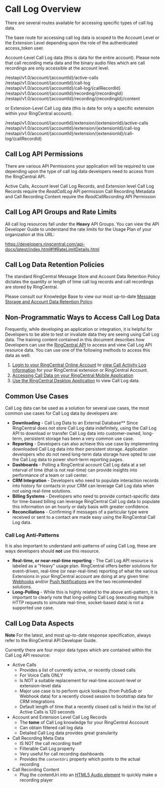 # Call Log Overview

There are several routes available for accessing specific types of call log data.

The base route for accessing call log data is scoped to the Account Level or the Extension Level depending upon the role of the authenticated access_token user.

Account-Level Call Log data (this is data for the entire account). Please note that call recording meta data and the binary audio files which are call recordings are only accessible at the account level.

/restapi/v1.0/account/{accountId}/active-calls
/restapi/v1.0/account/{accountId}/call-log
/restapi/v1.0/account/{accountId}/call-log/{callRecordId}
/restapi/v1.0/account/{accountId}/recording/{recordingId}
/restapi/v1.0/account/{accountId}/recording/{recordingId}/content

or Extension-Level Call Log data (this is data for only a specific extension within your RingCentral account).

/restapi/v1.0/account/{accountId}/extension/{extensionId}/active-calls
/restapi/v1.0/account/{accountId}/extension/{extensionId}/call-log
/restapi/v1.0/account/{accountId}/extension/{extensionId}/call-log/{callRecordId}

## Call Log API Permissions

There are various API Permissions your application will be required to use depending upon the type of call log data developers need to access from the RingCentral API.

Active Calls, Account level Call Log Records, and Extension level Call Log Records require the *ReadCallLog* API permission
Call Recording Metadata and Call Recording Content require the *ReadCallRecording* API Permission

## Call Log API Groups and Rate Limits

All call log resources fall under the **Heavy** API Groups. You can view the API Developer Guide to understand the rate limits for the Usage Plan of your organization at this URL:

https://developers.ringcentral.com/api-docs/latest/index.html#!#RateLimitDetails.html

## Call Log Data Retention Policies

The standard RingCentral Message Store and Account Data Retention Policy dictates the quantity or length of time call log records and call recordings are stored by RingCentral.

Please consult our Knowledge Base to view our most up-to-date [Message Storage and Account Data Retention Policy](http://success.ringcentral.com/articles/en_US/RC_Knowledge_Article/2178).


## Non-Programmatic Ways to Access Call Log Data

Frequently, while developing an application or integration, it is helpful for Developers to be able to test or invaliate data they are seeing using Call Log data. The training content contained in this document describes how Developers can use the [RingCentral API](https://developer.ringcentral.com/api-explorer) to access and view Call Log API resource data. You can use one of the following methods to access this data as well:

1. [Login to your RingCentral Online Account](http://success.ringcentral.com/articles/RC_Knowledge_Article/Logging-in-to-your-RingCentral-account) to [view Call Activity Log information](http://success.ringcentral.com/articles/RC_Knowledge_Article/Activity-Log-Overview) for your RingCentral extension or RingCentral Account.
2. [Accessing Call Data on your RingCentral Mobile Application](http://success.ringcentral.com/articles/en_US/RC_Knowledge_Article/5122)
3. [Use the RingCentral Desktop Application](http://success.ringcentral.com/articles/en_US/RC_Knowledge_Article/7244) to view Call Log data.

## Common Use Cases

Call Log data can be used as a solution for several use cases, the most common use cases for Call Log data by developers are:

* **Downloading** - Call Log Data to an External Database** Since RingCentral does not store Call Log data indefinitely, using the Call Log API to download or transfer Call Log data into customer-owned, long-term, persistent storage has been a very common use case.
* **Reporting** - Developers can also achieve this use case by implementing downloaded Call Log data into their persistent storage. Application developers who do not need long-term data storage have opted to use the Call Log data to power short-term reporting pages.
* **Dashboards** - Polling a RingCentral account Call Log data at a set interval of time (that is not real-time) can provide insights into performance of a team or call center.
* **CRM Integration** - Developers who need to populate interaction records into history for contacts in your CRM can leverage Call Log data when not using real-time solutions.
* **Billing Systems** - Developers who need to provide contact-specific data for time-based billing can leverage RingCentral Call Log data to populate this information on an hourly or daily basis with greater confidence.
* **Reconciliations** - Confirming if messages of a particular type were received or sent to a contact are made easy using the RingCentral Call Log data.

### Call Log Anti-Patterns

It is also important to understand anti-patterns of using Call Log, these are ways developers should **not** use this resource.

* **Real-time, or near-real-time reporting** - The Call Log API resource is labeled as a "Heavy" usage plan. RingCentral offers better solutions for event-driven, real-time (or near-real-time) reporting of what the various Extensions in your RingCentral account are doing at any given time: [Webhooks]() and/or [Push Notifications]() are the two recommended solutions.
* **Long-Polling** - While this is highly related to the above anti-pattern, it is important to clearly note that long-polling Call Log (executing multiple HTTP requests to simulate real-time, socket-based data) is not a supported use case.

## Call Log Data Aspects

**Note** For the latest, and most up-to-date response specification, always refer to the RingCentral API Developer Guide.

Currently there are four major data types which are contained within the Call Log API resource:

* Active Calls
    * Provides a list of currently active, or recently closed calls
    * For Voice Calls ONLY
    * Is NOT a suitable replacement for real-time account-level or extension-level data
    * Major use case is to perform quick lookups (from PubSub or Webhook data) for a recently closed session to bootstrap data for CRM integrations
    * Default length of time that a recently closed call is held in the list of Active Calls is 120 seconds
* Account and Extension Level Call Log Records
    * The **tome** of Call Log knowledge for your RingCentral Acccount
    * Can obtain filtered call log data
    * Detailed Call Log data provides great granularity
* Call Recording Meta Data
    * IS NOT the call recording itself
    * Filterable Call Log property
    * Very useful for call recording dashboards
    * Provides the `contentUri` property which points to the actual recording
* Call Recording Content
    * Plug the contentUri into an [HTML5 Audio element]() to quickly make a recording player
